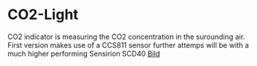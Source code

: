 # CO2-Light
CO2 indicator is measuring the CO2 concentration in the surounding air.
First version makes use of a CCS811 sensor
further attemps will be with a much higher performing Sensirion SCD40
[Bild](https://lh3.googleusercontent.com/tz8zqBiqPNmsHiwCqTGTBO8LevrqNIZALMJ6yDGBIJ1JpKBFDK47jk3XhQYHwE4lRHNZL2kXTcKhxRjyJVj3yp6nW5PxqPUW3spbIK9U2EjXRLAx=w1280)
